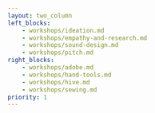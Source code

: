 ```yaml
---
layout: two_column
left_blocks:
    - workshops/ideation.md
    - workshops/empathy-and-research.md
    - workshops/sound-design.md
    - workshops/pitch.md
right_blocks:
    - workshops/adobe.md
    - workshops/hand-tools.md
    - workshops/hive.md
    - workshops/sewing.md
priority: 1
---
```

